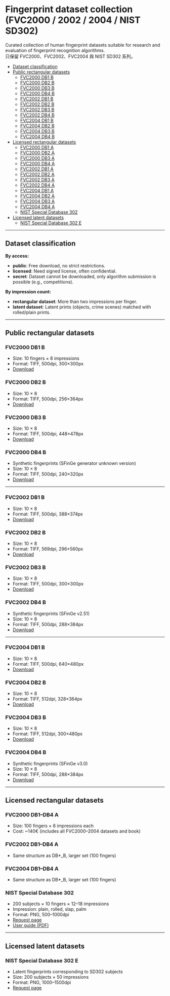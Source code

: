 # Fingerprint dataset collection (FVC2000 / 2002 / 2004 / NIST SD302)

Curated collection of human fingerprint datasets suitable for research and evaluation of fingerprint recognition algorithms.  
只保留 FVC2000、FVC2002、FVC2004 與 NIST SD302 系列。

- [Dataset classification](#dataset-classification)  
- [Public rectangular datasets](#public-rectangular-datasets)  
  - [FVC2000 DB1 B](#fvc2000-db1-b)  
  - [FVC2000 DB2 B](#fvc2000-db2-b)  
  - [FVC2000 DB3 B](#fvc2000-db3-b)  
  - [FVC2000 DB4 B](#fvc2000-db4-b)  
  - [FVC2002 DB1 B](#fvc2002-db1-b)  
  - [FVC2002 DB2 B](#fvc2002-db2-b)  
  - [FVC2002 DB3 B](#fvc2002-db3-b)  
  - [FVC2002 DB4 B](#fvc2002-db4-b)  
  - [FVC2004 DB1 B](#fvc2004-db1-b)  
  - [FVC2004 DB2 B](#fvc2004-db2-b)  
  - [FVC2004 DB3 B](#fvc2004-db3-b)  
  - [FVC2004 DB4 B](#fvc2004-db4-b)  
- [Licensed rectangular datasets](#licensed-rectangular-datasets)  
  - [FVC2000 DB1 A](#fvc2000-db1-a)  
  - [FVC2000 DB2 A](#fvc2000-db2-a)  
  - [FVC2000 DB3 A](#fvc2000-db3-a)  
  - [FVC2000 DB4 A](#fvc2000-db4-a)  
  - [FVC2002 DB1 A](#fvc2002-db1-a)  
  - [FVC2002 DB2 A](#fvc2002-db2-a)  
  - [FVC2002 DB3 A](#fvc2002-db3-a)  
  - [FVC2002 DB4 A](#fvc2002-db4-a)  
  - [FVC2004 DB1 A](#fvc2004-db1-a)  
  - [FVC2004 DB2 A](#fvc2004-db2-a)  
  - [FVC2004 DB3 A](#fvc2004-db3-a)  
  - [FVC2004 DB4 A](#fvc2004-db4-a)  
  - [NIST Special Database 302](#nist-special-database-302)  
- [Licensed latent datasets](#licensed-latent-datasets)  
  - [NIST Special Database 302 E](#nist-special-database-302-e)  

---

## Dataset classification

**By access:**
- **public**: Free download, no strict restrictions.  
- **licensed**: Need signed license, often confidential.  
- **secret**: Dataset cannot be downloaded, only algorithm submission is possible (e.g., competitions).  

**By impression count:**
- **rectangular dataset**: More than two impressions per finger.  
- **latent dataset**: Latent prints (objects, crime scenes) matched with rolled/plain prints.  

---

## Public rectangular datasets

### FVC2000 DB1 B
- Size: 10 fingers × 8 impressions  
- Format: TIFF, 500dpi, 300×300px  
- [Download](http://bias.csr.unibo.it/fvc2000/Downloads/DB1_B.zip)  

### FVC2000 DB2 B
- Size: 10 × 8  
- Format: TIFF, 500dpi, 256×364px  
- [Download](http://bias.csr.unibo.it/fvc2000/Downloads/DB2_B.zip)  

### FVC2000 DB3 B
- Size: 10 × 8  
- Format: TIFF, 500dpi, 448×478px  
- [Download](http://bias.csr.unibo.it/fvc2000/Downloads/DB3_B.zip)  

### FVC2000 DB4 B
- Synthetic fingerprints (SFinGe generator unknown version)  
- Size: 10 × 8  
- Format: TIFF, 500dpi, 240×320px  
- [Download](http://bias.csr.unibo.it/fvc2000/Downloads/DB4_B.zip)  

---

### FVC2002 DB1 B
- Size: 10 × 8  
- Format: TIFF, 500dpi, 388×374px  
- [Download](http://bias.csr.unibo.it/fvc2002/Downloads/DB1_B.zip)  

### FVC2002 DB2 B
- Size: 10 × 8  
- Format: TIFF, 569dpi, 296×560px  
- [Download](http://bias.csr.unibo.it/fvc2002/Downloads/DB2_B.zip)  

### FVC2002 DB3 B
- Size: 10 × 8  
- Format: TIFF, 500dpi, 300×300px  
- [Download](http://bias.csr.unibo.it/fvc2002/Downloads/DB3_B.zip)  

### FVC2002 DB4 B
- Synthetic fingerprints (SFinGe v2.51)  
- Size: 10 × 8  
- Format: TIFF, 500dpi, 288×384px  
- [Download](http://bias.csr.unibo.it/fvc2002/Downloads/DB4_B.zip)  

---

### FVC2004 DB1 B
- Size: 10 × 8  
- Format: TIFF, 500dpi, 640×480px  
- [Download](http://bias.csr.unibo.it/fvc2004/Downloads/DB1_B.zip)  

### FVC2004 DB2 B
- Size: 10 × 8  
- Format: TIFF, 512dpi, 328×364px  
- [Download](http://bias.csr.unibo.it/fvc2004/Downloads/DB2_B.zip)  

### FVC2004 DB3 B
- Size: 10 × 8  
- Format: TIFF, 512dpi, 300×480px  
- [Download](http://bias.csr.unibo.it/fvc2004/Downloads/DB3_B.zip)  

### FVC2004 DB4 B
- Synthetic fingerprints (SFinGe v3.0)  
- Size: 10 × 8  
- Format: TIFF, 500dpi, 288×384px  
- [Download](http://bias.csr.unibo.it/fvc2004/Downloads/DB4_B.zip)  

---

## Licensed rectangular datasets

### FVC2000 DB1–DB4 A  
- Size: 100 fingers × 8 impressions each  
- Cost: ~140€ (includes all FVC2000–2004 datasets and book)  

### FVC2002 DB1–DB4 A  
- Same structure as DB*_B, larger set (100 fingers)  

### FVC2004 DB1–DB4 A  
- Same structure as DB*_B, larger set (100 fingers)  

### NIST Special Database 302
- 200 subjects × 10 fingers × 12–18 impressions  
- Impression: plain, rolled, slap, palm  
- Format: PNG, 500–1000dpi  
- [Request page](https://nigos.nist.gov/datasets/sd302/request)  
- [User guide (PDF)](https://nvlpubs.nist.gov/nistpubs/TechnicalNotes/NIST.TN.2007.pdf)  

---

## Licensed latent datasets

### NIST Special Database 302 E
- Latent fingerprints corresponding to SD302 subjects  
- Size: 200 subjects × 50 impressions  
- Format: PNG, 1000–1500dpi  
- [Request page](https://nigos.nist.gov/datasets/sd302/request)  

